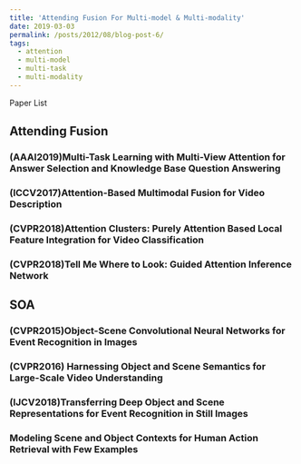 ```yaml
---
title: 'Attending Fusion For Multi-model & Multi-modality'
date: 2019-03-03
permalink: /posts/2012/08/blog-post-6/
tags:
  - attention
  - multi-model
  - multi-task
  - multi-modality
---
```


Paper List

## Attending Fusion

### (AAAI2019)Multi-Task Learning with Multi-View Attention for Answer Selection and Knowledge Base Question Answering
### (ICCV2017)Attention-Based Multimodal Fusion for Video Description
### (CVPR2018)Attention Clusters: Purely Attention Based Local Feature Integration for Video Classification
### (CVPR2018)Tell Me Where to Look: Guided Attention Inference Network

## SOA

### (CVPR2015)Object-Scene Convolutional Neural Networks for Event Recognition in Images
### (CVPR2016) Harnessing Object and Scene Semantics for Large-Scale Video Understanding
### (IJCV2018)Transferring Deep Object and Scene Representations for Event Recognition in Still Images
### Modeling Scene and Object Contexts for Human Action Retrieval with Few Examples
